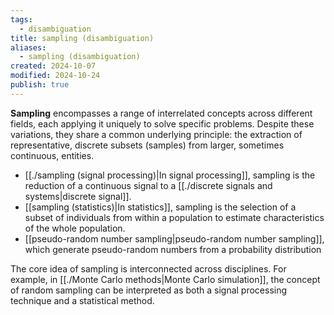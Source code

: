 ```yaml
---
tags:
  - disambiguation
title: sampling (disambiguation)
aliases:
  - sampling (disambiguation)
created: 2024-10-07
modified: 2024-10-24
publish: true
---
```

**Sampling** encompasses a range of interrelated concepts across different fields, each applying it uniquely to solve specific problems. Despite these variations, they share a common underlying principle: the extraction of representative, discrete subsets (samples) from larger, sometimes continuous, entities.

- [[./sampling (signal processing)|In signal processing]], sampling is the reduction of a continuous signal to a [[./discrete signals and systems|discrete signal]].
- [[sampling (statistics)|In statistics]], sampling is the selection of a subset of individuals from within a population to estimate characteristics of the whole population.
- [[pseudo-random number sampling|pseudo-random number sampling]], which generate pseudo-random numbers from a probability distribution

The core idea of sampling is interconnected across disciplines. For example, in [[./Monte Carlo methods|Monte Carlo simulation]], the concept of random sampling can be interpreted as both a signal processing technique and a statistical method.